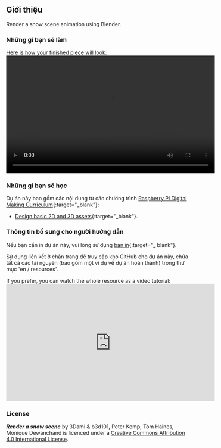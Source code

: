 ## Giới thiệu

Render a snow scene animation using Blender.

### Những gì bạn sẽ làm

Here is how your finished piece will look:<video width="560" height="315" controls> <source src="resources/snow-scene-rendered.mkv" type="video/mp4"> Your browser does not support WebM video, try FireFox or Chrome </video> 

### Những gì bạn sẽ học

Dự án này bao gồm các nội dung từ các chương trình [Raspberry Pi Digital Making Curriculum](http://rpf.io/curriculum){:target="_blank"}:

+ [Design basic 2D and 3D assets](https://curriculum.raspberrypi.org/design/creator/){:target="_blank"}.

### Thông tin bổ sung cho người hướng dẫn

Nếu bạn cần in dự án này, vui lòng sử dụng [bản in](https://projects.raspberrypi.org/en/projects/blender-render-snow-scene/print){:target="_ blank"}.

Sử dụng liên kết ở chân trang để truy cập kho GitHub cho dự án này, chứa tất cả các tài nguyên (bao gồm một ví dụ về dự án hoàn thành) trong thư mục 'en / resources'.

If you prefer, you can watch the whole resource as a video tutorial: <iframe width="560" height="315" src="https://www.youtube.com/embed/aXPnshjKmH8?rel=0" frameborder="0" gesture="media" allow="encrypted-media" allowfullscreen mark="crwd-mark"></iframe> 

### License

***Render a snow scene*** by 3Dami & b3d101, Peter Kemp, Tom Haines, Monique Dewanchand is licenced under a [Creative Commons Attribution 4.0 International License](http://creativecommons.org/licenses/by-sa/4.0/).
